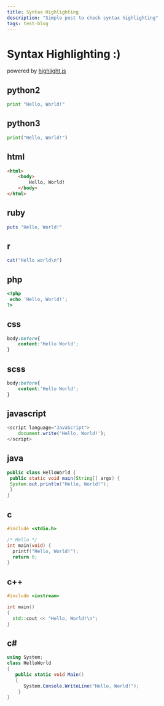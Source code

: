 ```yaml
---
title: Syntax Highlighting
description: "Simple post to check syntax highlighting"
tags: test-blog
---
```

# Syntax Highlighting :)

powered by [highlight.js](https://www.npmjs.com/package/highlight.js)

## python2

```python
print "Hello, World!" 
```

## python3

```python
print("Hello, World!") 
```

## html

```html
<html>
    <body>
        Hello, World!
    </body>
</html>
```

## ruby

```ruby
puts "Hello, World!"
```

## r

```r
cat("Hello world\n")
```

## php

```php
<?php
 echo 'Hello, World!';
?>
```

## css

```css
body:before{
    content:'Hello World';
}
```

## scss

```scss
body:before{
    content:'Hello World';
}
```

## javascript

```javascript
<script language="JavaScript">
    document.write('Hello, World!');
</script>
```

## java

```java
public class HelloWorld {
 public static void main(String[] args) {
 System.out.println("Hello, World!");
 }
}
```

## c

```c
#include <stdio.h>

/* Hello */
int main(void) {
  printf("Hello, World!");
  return 0;
}
```

## c++

```c++
#include <iostream>

int main()
{
  std::cout << "Hello, World!\n";
}
```

## c#

```c#
using System;
class HelloWorld
{
   public static void Main()
   { 
      System.Console.WriteLine("Hello, World!");
    }
}
```
